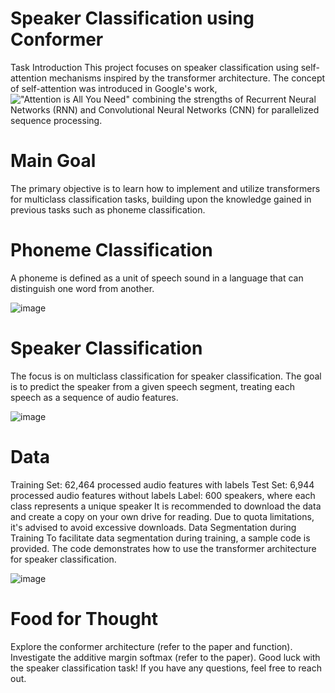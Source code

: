 # Speaker Classification using Conformer 
Task Introduction
This project focuses on speaker classification using self-attention mechanisms inspired by the transformer architecture. The concept of self-attention was introduced in Google's work, !["Attention is All You Need"]([https://arxiv.org/pdf/1706.03762.pdf])
  combining the strengths of Recurrent Neural Networks (RNN) and Convolutional Neural Networks (CNN) for parallelized sequence processing.

# Main Goal
The primary objective is to learn how to implement and utilize transformers for multiclass classification tasks, building upon the knowledge gained in previous tasks such as phoneme classification.

# Phoneme Classification 
A phoneme is defined as a unit of speech sound in a language that can distinguish one word from another.

![image](https://github.com/Sajidcodes/Conformer/assets/101083684/5a25b566-3ae7-475c-be85-958dd65090ed)


# Speaker Classification
The focus is on multiclass classification for speaker classification. The goal is to predict the speaker from a given speech segment, treating each speech as a sequence of audio features.

![image](https://github.com/Sajidcodes/Conformer/assets/101083684/b07e9997-60b6-4676-8a7a-28b9b642ff2a)

# Data
Training Set: 62,464 processed audio features with labels
Test Set: 6,944 processed audio features without labels
Label: 600 speakers, where each class represents a unique speaker
It is recommended to download the data and create a copy on your own drive for reading. Due to quota limitations, it's advised to avoid excessive downloads.
Data Segmentation during Training
To facilitate data segmentation during training, a sample code is provided. The code demonstrates how to use the transformer architecture for speaker classification.

![image](https://github.com/Sajidcodes/Conformer/assets/101083684/f91beda2-9738-4989-ad8d-4abf301ee3bf)



# Food for Thought
Explore the conformer architecture (refer to the paper and function).
Investigate the additive margin softmax (refer to the paper).
Good luck with the speaker classification task! If you have any questions, feel free to reach out.





